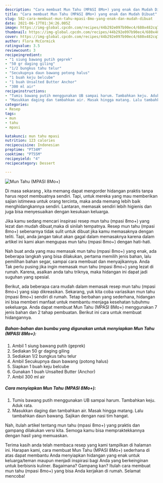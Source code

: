 ```yaml
---
description: "Cara membuat Mun Tahu (MPASI 8Mo+) yang enak dan Mudah Dibuat"
title: "Cara membuat Mun Tahu (MPASI 8Mo+) yang enak dan Mudah Dibuat"
slug: 582-cara-membuat-mun-tahu-mpasi-8mo-yang-enak-dan-mudah-dibuat
date: 2021-06-17T01:34:26.005Z
image: https://img-global.cpcdn.com/recipes/44b292e097b90ec4/680x482cq70/mun-tahu-mpasi-8mo-foto-resep-utama.jpg
thumbnail: https://img-global.cpcdn.com/recipes/44b292e097b90ec4/680x482cq70/mun-tahu-mpasi-8mo-foto-resep-utama.jpg
cover: https://img-global.cpcdn.com/recipes/44b292e097b90ec4/680x482cq70/mun-tahu-mpasi-8mo-foto-resep-utama.jpg
author: Flora McCormick
ratingvalue: 3.5
reviewcount: 3
recipeingredient:
- "1 siung bawang putih geprek"
- "50 gr daging giling"
- "1/2 bungkus tahu telur"
- "Secukupnya daun bawang potong halus"
- "1 buah keju belcube"
- "1 buah Unsalted Butter Anchor"
- "300 ml air"
recipeinstructions:
- "Tumis bawang putih menggunakan UB sampai harum. Tambahkan keju. Aduk rata."
- "Masukkan daging dan tambahkan air. Masak hingga matang. Lalu tambahkan daun bawang. Sajikan dengan nasi tim hangat."
categories:
- Resep
tags:
- mun
- tahu
- mpasi

katakunci: mun tahu mpasi 
nutrition: 123 calories
recipecuisine: Indonesian
preptime: "PT34M"
cooktime: "PT55M"
recipeyield: "4"
recipecategory: Dessert

---
```



![Mun Tahu (MPASI 8Mo+)](https://img-global.cpcdn.com/recipes/44b292e097b90ec4/680x482cq70/mun-tahu-mpasi-8mo-foto-resep-utama.jpg)

Di masa  sekarang , kita memang dapat mengorder hidangan praktis tanpa harus repot membuatnya sendiri. Tapi, untuk mereka yang mau memberikan sajian istimewa untuk orang tercinta, maka anda memang lebih baik menghidangkannya sendiri. Lantaran, memasak sendiri lebih higienis dan juga bisa menyesuaikan dengan kesukaan keluarga.

Jika kamu sedang mencari inspirasi resep mun tahu (mpasi 8mo+) yang lezat dan mudah dibuat,maka di sinilah tempatnya. Resep mun tahu (mpasi 8mo+)  sebenarnya tidak sulit untuk dibuat jika kamu memasaknya dengan teliti. Tapi, anda jangan takut akan gagal dalam memasaknya 
karena dalam artikel ini kami akan mengupas mun tahu (mpasi 8mo+) dengan hati-hati.  



Nah buat anda yang mau memasak mun tahu (mpasi 8mo+) yang enak, ada beberapa langkah yang bisa dilakukan, pertama memilih jenis bahan, lalu pemilihan bahan segar, sampai cara membuat dan menyajikannya. Anda Tak perlu pusing jika ingin memasak mun tahu (mpasi 8mo+) yang lezat di rumah. Karena, asalkan anda  tahu triknya, maka hidangan ini dapat jadi suguhan yang spesial.

Berikut, ada beberapa cara mudah dalam memasak resep mun tahu (mpasi 8mo+) yang siap dikreasikan. Sekarang, yuk kita coba variasikan mun tahu (mpasi 8mo+) sendiri di rumah. Tetap berbahan yang sederhana, hidangan ini bisa memberi manfaat untuk membantu menjaga kesehatan tubuhmu sekeluarga. Anda dapat membuat Mun Tahu (MPASI 8Mo+) menggunakan 7 jenis bahan dan 2 tahap pembuatan. Berikut ini cara untuk membuat hidangannya.

<!--inarticleads1-->

##### Bahan-bahan dan bumbu yang digunakan untuk menyiapkan Mun Tahu (MPASI 8Mo+):

1. Ambil 1 siung bawang putih (geprek)
1. Sediakan 50 gr daging giling
1. Sediakan 1/2 bungkus tahu telur
1. Ambil Secukupnya daun bawang (potong halus)
1. Siapkan 1 buah keju belcube
1. Gunakan 1 buah Unsalted Butter (Anchor)
1. Ambil 300 ml air




<!--inarticleads2-->

##### Cara menyiapkan Mun Tahu (MPASI 8Mo+):

1. Tumis bawang putih menggunakan UB sampai harum. Tambahkan keju. Aduk rata.
1. Masukkan daging dan tambahkan air. Masak hingga matang. Lalu tambahkan daun bawang. Sajikan dengan nasi tim hangat.




Nah, itulah artikel tentang  mun tahu (mpasi 8mo+)  yang praktis dan gampang dilakukan versi kita. Semoga kamu bisa mempraktekkannya dengan hasil yang memuaskan. 

Terima kasih anda telah membaca resep yang kami tampilkan di halaman ini. Harapan kami, cara membuat  Mun Tahu (MPASI 8Mo+) sederhana di atas dapat membantu Anda menyiapkan hidangan yang enak untuk keluarga/teman maupun menjadi inspirasi bagi Anda yang berkeinginan untuk berbisnis kuliner. Bagaimana? Gampang kan? Itulah cara membuat mun tahu (mpasi 8mo+) yang bisa Anda kerjakan di rumah. Selamat mencoba!

